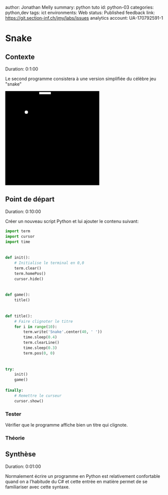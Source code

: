 author: Jonathan Melly
summary: python tuto
id: python-03
categories: python,dev
tags: ict
environments: Web
status: Published
feedback link: https://git.section-inf.ch/jmy/labs/issues
analytics account: UA-170792591-1

# Snake


## Contexte
Duration: 0:1:00

Le second programme consistera à une version simplifiée du célèbre jeu "snake"

![Alt text](assets/python/Snake_can_be_completed.gif)

## Point de départ
Duration: 0:10:00

Créer un nouveau script Python et lui ajouter le contenu suivant:

```python
import term
import cursor
import time


def init():
    # Initialise le terminal en 0,0
    term.clear()
    term.homePos()
    cursor.hide()


def game():
    title()


def title():
    # Faire clignoter le titre
    for i in range(10):
        term.write('Snake'.center(40, ' '))
        time.sleep(0.4)
        term.clearLine()
        time.sleep(0.3)
        term.pos(0, 0)


try:
    init()
    game()

finally:
    # Remettre le curseur
    cursor.show()

```

### Tester
Vérifier que le programme affiche bien un titre qui clignote.

### Théorie




## Synthèse
Duration: 0:01:00

Normalement écrire un programme en Python est relativement confortable quand on a l’habitude du C# et cette entrée en matière permet de se familiariser avec cette syntaxe.